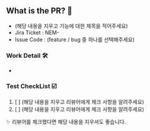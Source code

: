## What is the **PR**? 🔎

 - (해당 내용을 지우고 기능에 대한 제목을 적어주세요)
 - Jira Ticket : NEM-
 - Issue Code : (feature / bug 중 하나를 선택해주세요)


### Work Detail 🛠️

- 

### Test CheckList ☑️

1. [ ] (해당 내용을 지우고 리뷰어에게 체크 사항을 알려주세요)
2. [ ] (해당 내용을 지우고 리뷰어에게 체크 사항을 알려주세요)

✨ 리뷰어를 체크했다면 해당 내용을 지우셔도 좋습니다.
